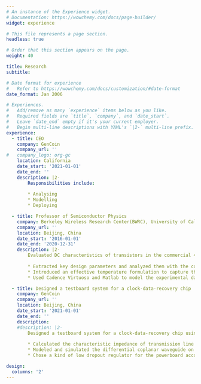 ```yaml
---
# An instance of the Experience widget.
# Documentation: https://wowchemy.com/docs/page-builder/
widget: experience

# This file represents a page section.
headless: true

# Order that this section appears on the page.
weight: 40

title: Research
subtitle: 

# Date format for experience
#   Refer to https://wowchemy.com/docs/customization/#date-format
date_format: Jan 2006

# Experiences.
#   Add/remove as many `experience` items below as you like.
#   Required fields are `title`, `company`, and `date_start`.
#   Leave `date_end` empty if it's your current employer.
#   Begin multi-line descriptions with YAML's `|2-` multi-line prefix.
experience:
  - title: CEO
    company: GenCoin
    company_url: ''
#   company_logo: org-gc
    location: California
    date_start: '2021-01-01'
    date_end: ''
    description: |2-
        Responsibilities include:
        
        * Analysing
        * Modelling
        * Deploying

  - title: Professor of Semiconductor Physics
    company: Berkeley Wireless Research Center(BWRC), University of California, Berkeley
    company_url: ''
    location: Beijing, China
    date_start: '2016-01-01'
    date_end: '2020-12-31'
    description: |2-
        Evaluated DC characteristics of transistors in the commercial 45nm PD-SOI processfor down to 2.5K cryogenic temperatures on different types of devices.
        
        * Extracted key design parameters and analyzed them with the corresponding low-temperature effect.
        * Introduced an effective temperature formulation to capture the effects of the band tail states and presented a compact model that corrects the low-temperature threshold voltage for the band-tail states, Fermi–Dirac statistics, and interface traps.
        * Used Cadence Virtuoso and Matlab to model the experimental data of 45nm PDSOI CMOS from room temperature down to cryogenic temperatures.

  - title: Designed a testboard system for a clock-data-recovery chip
    company: GenCoin
    company_url: ''
    location: Beijing, China
    date_start: '2021-01-01'
    date_end: ''
    description:
    #description: |2-
        Designed a testboard system for a clock-data-recovery chip using Altium Designer.
        
        * Calculated the characteristic impedance of transmission line to decrease the reflection and increase the transmission of the high frequency signals.
        * Modeled and simulated the differential coplanar waveguide on board, using Advanced Design System.
        * Chose a kind of low dropout regulator for the powerboard according to key parameters and used multiple decoupling capacitors to depress the current ripple.

design:
  columns: '2'
---
```

